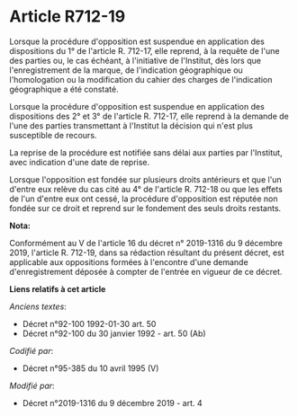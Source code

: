 # Article R712-19

Lorsque la procédure d'opposition est suspendue en application des dispositions du 1° de l'article R. 712-17, elle reprend, à
la requête de l'une des parties ou, le cas échéant, à l'initiative de l'Institut, dès lors que l'enregistrement de la marque,
de l'indication géographique ou l'homologation ou la modification du cahier des charges de l'indication géographique a été
constaté.

Lorsque la procédure d'opposition est suspendue en application des dispositions des 2° et 3° de l'article R. 712-17, elle
reprend à la demande de l'une des parties transmettant à l'Institut la décision qui n'est plus susceptible de recours.

La reprise de la procédure est notifiée sans délai aux parties par l'Institut, avec indication d'une date de reprise.

Lorsque l'opposition est fondée sur plusieurs droits antérieurs et que l'un d'entre eux relève du cas cité au 4° de l'article
R. 712-18 ou que les effets de l'un d'entre eux ont cessé, la procédure d'opposition est réputée non fondée sur ce droit et
reprend sur le fondement des seuls droits restants.

**Nota:**

Conformément au V de l'article 16 du décret n° 2019-1316 du 9 décembre 2019, l'article R. 712-19, dans sa rédaction résultant
du présent décret, est applicable aux oppositions formées à l'encontre d'une demande d'enregistrement déposée à compter de
l'entrée en vigueur de ce décret.

**Liens relatifs à cet article**

_Anciens textes_:

  - Décret n°92-100 1992-01-30 art. 50
  - Décret n°92-100 du 30 janvier 1992 - art. 50 (Ab)

_Codifié par_:

  - Décret n°95-385 du 10 avril 1995 (V)

_Modifié par_:

  - Décret n°2019-1316 du 9 décembre 2019 - art. 4
